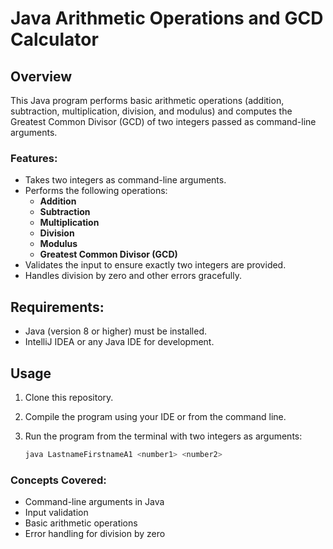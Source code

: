 # Java Arithmetic Operations and GCD Calculator

## Overview

This Java program performs basic arithmetic operations (addition, subtraction, multiplication, division, and modulus) and computes the Greatest Common Divisor (GCD) of two integers passed as command-line arguments.

### Features:
- Takes two integers as command-line arguments.
- Performs the following operations:
  - **Addition**
  - **Subtraction**
  - **Multiplication**
  - **Division**
  - **Modulus**
  - **Greatest Common Divisor (GCD)**
- Validates the input to ensure exactly two integers are provided.
- Handles division by zero and other errors gracefully.

## Requirements:
- Java (version 8 or higher) must be installed.
- IntelliJ IDEA or any Java IDE for development.

## Usage

1. Clone this repository.
2. Compile the program using your IDE or from the command line.
3. Run the program from the terminal with two integers as arguments:

   ```bash
   java LastnameFirstnameA1 <number1> <number2>

### Concepts Covered:
- Command-line arguments in Java
- Input validation
- Basic arithmetic operations
- Error handling for division by zero
